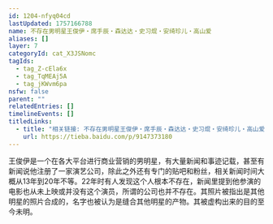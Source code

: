 ```yaml
---
id: 1204-nfyq04cd
lastUpdated: 1757166788
name: 不存在男明星王俊伊・席手辰・森达达・史习焜・安绮珍儿・高山爱
aliases: []
layer: 7
categoryId: cat_X3JSNomc
tagIds:
  - tag_Z-cEla6x
  - tag_TqMEAj5A
  - tag_jKWvm6pa
nsfw: false
parent: ""
relatedEntries: []
timelineEvents: []
titledLinks:
  - title: "相关链接: 不存在男明星王俊伊・席手辰・森达达・史习焜・安绮珍儿・高山爱"
    url: https://tieba.baidu.com/p/9147373180
---
```


王俊伊是一个在各大平台进行商业营销的男明星，有大量新闻和事迹记载，甚至有新闻说他注册了一家演艺公司，除此之外还有专门的贴吧和粉丝，相关新闻时间大概从13年到20年不等。22年时有人发现这个人根本不存在，新闻里提到他参演的电影也从未上映或并没有这个演员，所谓的公司也并不存在。其照片被指出是其他明星的照片合成的，名字也被认为是缝合其他明星的产物。其被虚构出来的目的至今未明。